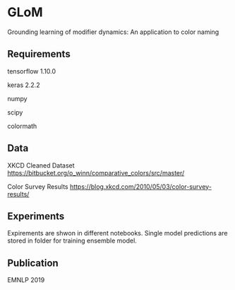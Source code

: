 # GLoM
Grounding learning of modifier dynamics: An application to color naming

## Requirements
tensorflow 1.10.0

keras 2.2.2

numpy

scipy

colormath

## Data
XKCD Cleaned Dataset 
https://bitbucket.org/o_winn/comparative_colors/src/master/

Color Survey Results 
https://blog.xkcd.com/2010/05/03/color-survey-results/

## Experiments

Expirements are shwon in different notebooks. Single model predictions are stored in folder for training ensemble model.

## Publication
EMNLP 2019

